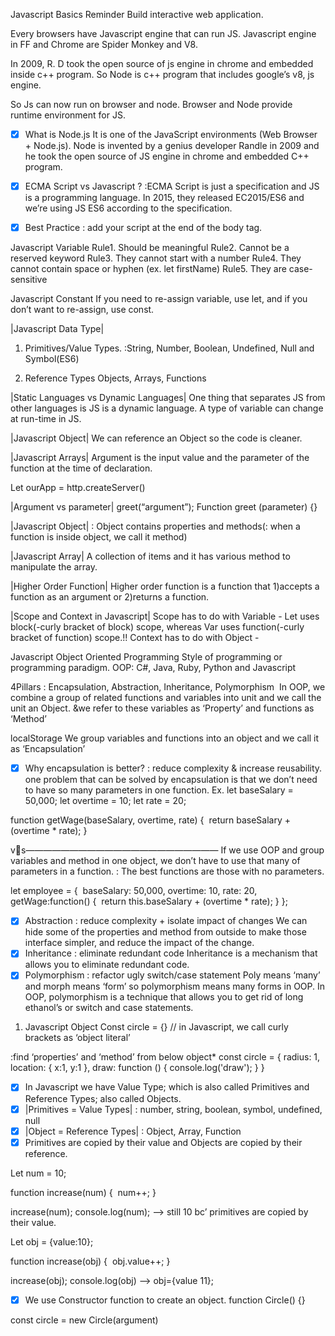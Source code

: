 Javascript Basics Reminder
Build interactive web application.

Every browsers have Javascript engine that can run JS. Javascript engine in FF and Chrome are Spider Monkey and V8.  

In 2009, R. D took the open source of js engine in chrome and embedded inside c++ program. So Node is c++ program that includes google’s v8, js engine.

So Js can now run on browser and node. Browser and Node provide runtime environment for JS.

- [x] What is Node.js It is one of the JavaScript environments (Web Browser + Node.js). Node is invented by a genius developer Randle in 2009 and he took the open source of JS engine in chrome and embedded C++ program.

- [x] ECMA Script vs Javascript ?
:ECMA Script is just a specification and JS is a programming language.
In 2015, they released EC2015/ES6 and we’re using JS ES6 according to the specification.

- [x] Best Practice : add your script at the end of the body tag.

Javascript Variable
Rule1. Should be meaningful
Rule2. Cannot be a reserved keyword
Rule3. They cannot start with a number
Rule4. They cannot contain space or hyphen (ex. let firstName)
Rule5. They are case-sensitive
 
Javascript Constant
If you need to re-assign variable, use let, and if you don’t want to re-assign, use const.


|Javascript Data Type|
1. Primitives/Value Types.
:String, Number, Boolean, Undefined, Null and Symbol(ES6)

2. Reference Types
Objects, Arrays, Functions

|Static Languages vs Dynamic Languages|
One thing that separates JS from other languages is JS is a dynamic language. A type of variable can change at run-time in JS.

|Javascript Object|
We can reference an Object so the code is cleaner.

|Javascript Arrays|
Argument is the input value and the parameter of the function at the time of declaration.


Let ourApp = http.createServer()

|Argument vs parameter|
greet(“argument”);
Function greet (parameter) {}

|Javascript Object|
: Object contains properties and methods(: when a function is inside object, we call it method)


|Javascript Array|
A collection of items and it has various method to manipulate the array.


|Higher Order Function|
Higher order function is a function that 1)accepts a function as an argument or 2)returns a function.


|Scope and Context in Javascript|
Scope has to do with Variable - Let uses block(-curly bracket of block) scope, whereas Var uses function(-curly bracket of function) scope.!!
Context has to do with Object - 


Javascript Object Oriented Programming
Style of programming or programming paradigm.
OOP: C#, Java, Ruby, Python and Javascript 

4Pillars : Encapsulation, Abstraction, Inheritance, Polymorphism
 In OOP, we combine a group of related functions and variables into unit and we call the unit an Object. &we refer to these variables as ‘Property’ and functions as ‘Method’

localStorage
We group variables and functions into an object and we call it as ‘Encapsulation’

- [x] Why encapsulation is better? : reduce complexity & increase reusability.
one problem that can be solved by encapsulation is that we don’t need to have so many parameters in one function. 
Ex. 
let baseSalary = 50,000;
let overtime = 10;
let rate = 20;

function getWage(baseSalary, overtime, rate) {    return baseSalary + (overtime * rate);
}

vs——————————————————————
If we use OOP and group variables and method in one object, we don’t have to use that many of parameters in a function.
: The best functions are those with no parameters.

let employee = {   baseSalary: 50,000,
  overtime: 10,
  rate: 20,
   getWage:function() {    return this.baseSalary + (overtime * rate);
 }
};

- [x] Abstraction : reduce complexity + isolate impact of changes
We can hide some of the properties and method from outside to make those interface simpler, and reduce the impact of the change.
- [x] Inheritance : eliminate redundant code
Inheritance is a mechanism that allows you to eliminate redundant code.
- [x] Polymorphism : refactor ugly switch/case statement
Poly means ‘many’ and morph means ‘form’ so polymorphism means many forms in OOP. In OOP, polymorphism is a technique that allows you to get rid of long ethanol’s or switch and case statements.

1. Javascript Object
Const circle = {} // in Javascript, we call curly brackets as ‘object literal’

:find ‘properties’ and ‘method’ from below object*
const circle = {
    radius: 1,
    location: {
        x:1,
        y:1
    },
    draw: function () {
        console.log('draw');
    }
}


- [x] In Javascript we have Value Type; which is also called Primitives and Reference Types; also called  Objects.
- [x] |Primitives = Value Types| : number, string, boolean, symbol, undefined, null
- [x] |Object = Reference Types| : Object, Array, Function
- [x] Primitives are copied by their value and Objects are copied by their reference.

Let num = 10;

function increase(num) {   num++;
}

increase(num);
console.log(num); —> still 10 bc’ primitives are copied by their value.

Let obj = {value:10};

function increase(obj) {   obj.value++;
}

increase(obj);
console.log(obj) —> obj={value 11};

- [x] We use Constructor function to create an object.
function Circle() {}

const circle = new Circle(argument)







































